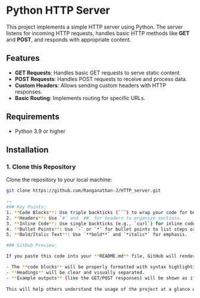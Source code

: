 # Python HTTP Server

This project implements a simple HTTP server using Python. The server listens for incoming HTTP requests, handles basic HTTP methods like **GET** and **POST**, and responds with appropriate content.

## Features

- **GET Requests**: Handles basic GET requests to serve static content.
- **POST Requests**: Handles POST requests to receive and process data.
- **Custom Headers**: Allows sending custom headers with HTTP responses.
- **Basic Routing**: Implements routing for specific URLs.

## Requirements

- Python 3.9 or higher

## Installation

### 1. Clone this Repository

Clone the repository to your local machine:

```bash
git clone https://github.com/Ranganathan-J/HTTP_server.git

--
### Key Points:
1. **Code Blocks**: Use triple backticks (```) to wrap your code for better readability.
2. **Headers**: Use `#` and `##` for headers to organize sections.
3. **Inline Code**: Use single backticks (e.g., `curl`) for inline code.
4. **Bullet Points**: Use `-` or `*` for bullet points to list steps or options.
5. **Bold/Italic Text**: Use `**bold**` and `*italic*` for emphasis.

### GitHub Preview:

If you paste this code into your **README.md** file, GitHub will render it as follows:

- The **code blocks** will be properly formatted with syntax highlighting.
- **Headings** will be clear and visually separated.
- **Example outputs** (like the GET/POST responses) will be shown as if they were actual outputs.
  
This will help others understand the usage of the project at a glance while making it visually appealing and easy to follow.


